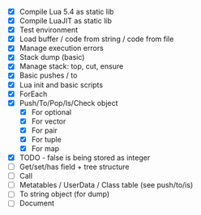 - [x] Compile Lua 5.4 as static lib
- [x] Compile LuaJIT as static lib
- [x] Test environment
- [x] Load buffer / code from string / code from file
- [x] Manage execution errors
- [x] Stack dump (basic)
- [x] Manage stack: top, cut, ensure
- [x] Basic pushes / to
- [x] Lua init and basic scripts
- [x] ForEach
- [x] Push/To/Pop/Is/Check object
  - [x] For optional
  - [x] For vector
  - [x] For pair
  - [x] For tuple
  - [x] For map
- [x] TODO - false is being stored as integer
- [ ] Get/set/has field + tree structure
- [ ] Call
- [ ] Metatables / UserData / Class table (see push/to/is)
- [ ] To string object (for dump)
- [ ] Document

